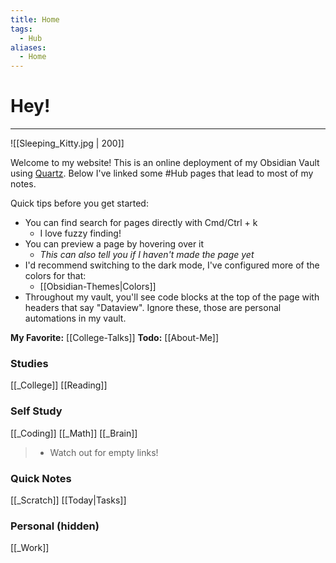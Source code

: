 ```yaml
---
title: Home
tags:
  - Hub
aliases:
  - Home
---
```


# Hey! 
---
![[Sleeping_Kitty.jpg | 200]]

Welcome to my website! This is an online deployment of my Obsidian Vault using [Quartz](https://quartz.jzhao.xyz).
Below I've linked some #Hub pages that lead to most of my notes. 

Quick tips before you get started:
- You can find search for pages directly with Cmd/Ctrl + k
	- I love fuzzy finding!
- You can preview a page by hovering over it
	- *This can also tell you if I haven't made the page yet*
- I'd recommend switching to the dark mode, I've configured more of the colors for that:
	- [[Obsidian-Themes|Colors]]
- Throughout my vault, you'll see code blocks at the top of the page with headers that say "Dataview". Ignore these, those are personal automations in my vault. 

**My Favorite:** [[College-Talks]]
**Todo:** [[About-Me]]

### Studies
[[_College]]
[[Reading]]


### Self Study
[[_Coding]]
[[_Math]]
[[_Brain]]
> - Watch out for empty links!


### Quick Notes
 [[_Scratch]]
[[Today|Tasks]]
 
### Personal (hidden)
[[_Work]]

